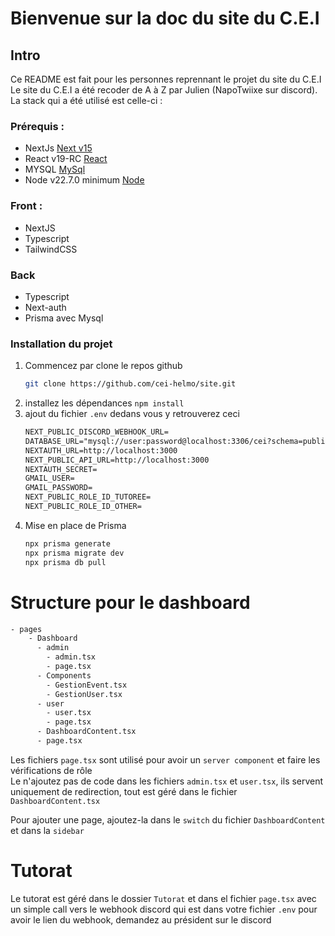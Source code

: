 # Bienvenue sur la doc du site du C.E.I

## Intro

Ce README est fait pour les personnes reprennant le projet du site du C.E.I <br>
Le site du C.E.I a été recoder de A à Z par Julien (NapoTwiixe sur discord).
La stack qui a été utilisé est celle-ci : <br>

### Prérequis :

- NextJs [Next v15](https://nextjs.org)
- React v19-RC [React](https://react.dev/blog/2024/12/05/react-19)
- MYSQL [MySql](https://www.mysql.com/fr/)
- Node v22.7.0 minimum [Node](https://nodejs.org/fr)

### Front :

- NextJS
- Typescript
- TailwindCSS <br>

### Back

- Typescript
- Next-auth
- Prisma avec Mysql

### Installation du projet

1. Commencez par clone le repos github
   ```bash
   git clone https://github.com/cei-helmo/site.git
   ```
2. installez les dépendances `npm install`
3. ajout du fichier `.env` dedans vous y retrouverez ceci
   ```txt
   NEXT_PUBLIC_DISCORD_WEBHOOK_URL=
   DATABASE_URL="mysql://user:password@localhost:3306/cei?schema=public"
   NEXTAUTH_URL=http://localhost:3000
   NEXT_PUBLIC_API_URL=http://localhost:3000
   NEXTAUTH_SECRET=
   GMAIL_USER=
   GMAIL_PASSWORD=
   NEXT_PUBLIC_ROLE_ID_TUTOREE=
   NEXT_PUBLIC_ROLE_ID_OTHER=
   ```
4. Mise en place de Prisma
   ```bash
   npx prisma generate
   npx prisma migrate dev
   npx prisma db pull
   ```

# Structure pour le dashboard

```txt
- pages
    - Dashboard
      - admin
        - admin.tsx
        - page.tsx
      - Components
        - GestionEvent.tsx
        - GestionUser.tsx
      - user
        - user.tsx
        - page.tsx
      - DashboardContent.tsx
      - page.tsx
```

Les fichiers `page.tsx` sont utilisé pour avoir un `server component` et faire les vérifications de rôle <br>
Le n'ajoutez pas de code dans les fichiers `admin.tsx` et `user.tsx`, ils servent uniquement de redirection,
tout est géré dans le fichier `DashboardContent.tsx`

Pour ajouter une page, ajoutez-la dans le `switch` du fichier `DashboardContent` et dans la `sidebar`

# Tutorat

Le tutorat est géré dans le dossier `Tutorat` et dans el fichier `page.tsx`
avec un simple call vers le webhook discord qui est dans votre fichier `.env` pour avoir le lien du webhook,
demandez au président sur le discord
